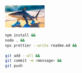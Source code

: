 ![](shark.jpg)

```bash
npm install &&
node . &&
npx prettier --write readme.md &&

git add --all &&
git commit -m <message> &&
git push
```

